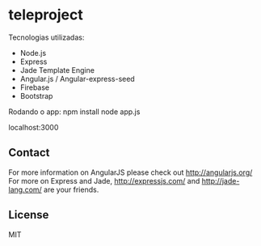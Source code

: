 # teleproject

Tecnologias utilizadas:
- Node.js
- Express
- Jade Template Engine
- Angular.js / Angular-express-seed
- Firebase
- Bootstrap

Rodando o app:
npm install
node app.js

localhost:3000

## Contact

For more information on AngularJS please check out http://angularjs.org/
For more on Express and Jade, http://expressjs.com/ and http://jade-lang.com/ are
your friends.

## License
MIT
